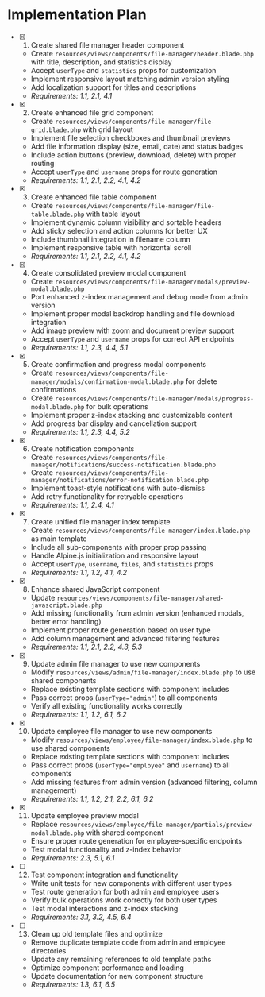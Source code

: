 # Implementation Plan

- [x] 1. Create shared file manager header component
  - Create `resources/views/components/file-manager/header.blade.php` with title, description, and statistics display
  - Accept `userType` and `statistics` props for customization
  - Implement responsive layout matching admin version styling
  - Add localization support for titles and descriptions
  - _Requirements: 1.1, 2.1, 4.1_

- [x] 2. Create enhanced file grid component
  - Create `resources/views/components/file-manager/file-grid.blade.php` with grid layout
  - Implement file selection checkboxes and thumbnail previews
  - Add file information display (size, email, date) and status badges
  - Include action buttons (preview, download, delete) with proper routing
  - Accept `userType` and `username` props for route generation
  - _Requirements: 1.1, 2.1, 2.2, 4.1, 4.2_

- [x] 3. Create enhanced file table component
  - Create `resources/views/components/file-manager/file-table.blade.php` with table layout
  - Implement dynamic column visibility and sortable headers
  - Add sticky selection and action columns for better UX
  - Include thumbnail integration in filename column
  - Implement responsive table with horizontal scroll
  - _Requirements: 1.1, 2.1, 2.2, 4.1, 4.2_

- [x] 4. Create consolidated preview modal component
  - Create `resources/views/components/file-manager/modals/preview-modal.blade.php`
  - Port enhanced z-index management and debug mode from admin version
  - Implement proper modal backdrop handling and file download integration
  - Add image preview with zoom and document preview support
  - Accept `userType` and `username` props for correct API endpoints
  - _Requirements: 1.1, 2.3, 4.4, 5.1_

- [x] 5. Create confirmation and progress modal components
  - Create `resources/views/components/file-manager/modals/confirmation-modal.blade.php` for delete confirmations
  - Create `resources/views/components/file-manager/modals/progress-modal.blade.php` for bulk operations
  - Implement proper z-index stacking and customizable content
  - Add progress bar display and cancellation support
  - _Requirements: 1.1, 2.3, 4.4, 5.2_

- [x] 6. Create notification components
  - Create `resources/views/components/file-manager/notifications/success-notification.blade.php`
  - Create `resources/views/components/file-manager/notifications/error-notification.blade.php`
  - Implement toast-style notifications with auto-dismiss
  - Add retry functionality for retryable operations
  - _Requirements: 1.1, 2.4, 4.1_

- [x] 7. Create unified file manager index template
  - Create `resources/views/components/file-manager/index.blade.php` as main template
  - Include all sub-components with proper prop passing
  - Handle Alpine.js initialization and responsive layout
  - Accept `userType`, `username`, `files`, and `statistics` props
  - _Requirements: 1.1, 1.2, 4.1, 4.2_

- [x] 8. Enhance shared JavaScript component
  - Update `resources/views/components/file-manager/shared-javascript.blade.php`
  - Add missing functionality from admin version (enhanced modals, better error handling)
  - Implement proper route generation based on user type
  - Add column management and advanced filtering features
  - _Requirements: 1.1, 2.1, 2.2, 4.3, 5.3_

- [x] 9. Update admin file manager to use new components
  - Modify `resources/views/admin/file-manager/index.blade.php` to use shared components
  - Replace existing template sections with component includes
  - Pass correct props (`userType="admin"`) to all components
  - Verify all existing functionality works correctly
  - _Requirements: 1.1, 1.2, 6.1, 6.2_

- [x] 10. Update employee file manager to use new components
  - Modify `resources/views/employee/file-manager/index.blade.php` to use shared components
  - Replace existing template sections with component includes
  - Pass correct props (`userType="employee"` and `username`) to all components
  - Add missing features from admin version (advanced filtering, column management)
  - _Requirements: 1.1, 1.2, 2.1, 2.2, 6.1, 6.2_

- [x] 11. Update employee preview modal
  - Replace `resources/views/employee/file-manager/partials/preview-modal.blade.php` with shared component
  - Ensure proper route generation for employee-specific endpoints
  - Test modal functionality and z-index behavior
  - _Requirements: 2.3, 5.1, 6.1_

- [ ] 12. Test component integration and functionality
  - Write unit tests for new components with different user types
  - Test route generation for both admin and employee users
  - Verify bulk operations work correctly for both user types
  - Test modal interactions and z-index stacking
  - _Requirements: 3.1, 3.2, 4.5, 6.4_

- [ ] 13. Clean up old template files and optimize
  - Remove duplicate template code from admin and employee directories
  - Update any remaining references to old template paths
  - Optimize component performance and loading
  - Update documentation for new component structure
  - _Requirements: 1.3, 6.1, 6.5_
